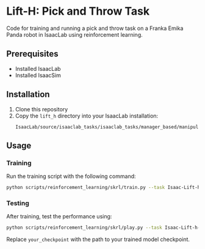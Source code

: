 # Lift-H: Pick and Throw Task

Code for training and running a pick and throw task on a Franka Emika Panda robot in IsaacLab using reinforcement learning.

## Prerequisites

- Installed IsaacLab
- Installed IsaacSim

## Installation

1. Clone this repository
2. Copy the `lift_h` directory into your IsaacLab installation:
   ```
   IsaacLab/source/isaaclab_tasks/isaaclab_tasks/manager_based/manipulation/
   ```

## Usage

### Training

Run the training script with the following command:

```bash
python scripts/reinforcement_learning/skrl/train.py --task Isaac-Lift-h-Cube-Franka-v0 --headless
```

### Testing

After training, test the performance using:

```bash
python scripts/reinforcement_learning/skrl/play.py --task Isaac-Lift-h-Cube-Franka-Play-v0 --checkpoint your_checkpoint
```

Replace `your_checkpoint` with the path to your trained model checkpoint.